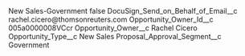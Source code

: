 <?xml version="1.0" encoding="UTF-8"?>
<CustomMetadata xmlns="http://soap.sforce.com/2006/04/metadata" xmlns:xsi="http://www.w3.org/2001/XMLSchema-instance" xmlns:xsd="http://www.w3.org/2001/XMLSchema">
    <label>New Sales-Government</label>
    <protected>false</protected>
    <values>
        <field>DocuSign_Send_on_Behalf_of_Email__c</field>
        <value xsi:type="xsd:string">rachel.cicero@thomsonreuters.com</value>
    </values>
    <values>
        <field>Opportunity_Owner_Id__c</field>
        <value xsi:type="xsd:string">005a0000008VCcr</value>
    </values>
    <values>
        <field>Opportunity_Owner__c</field>
        <value xsi:type="xsd:string">Rachel Cicero</value>
    </values>
    <values>
        <field>Opportunity_Type__c</field>
        <value xsi:type="xsd:string">New Sales</value>
    </values>
    <values>
        <field>Proposal_Approval_Segment__c</field>
        <value xsi:type="xsd:string">Government</value>
    </values>
</CustomMetadata>
